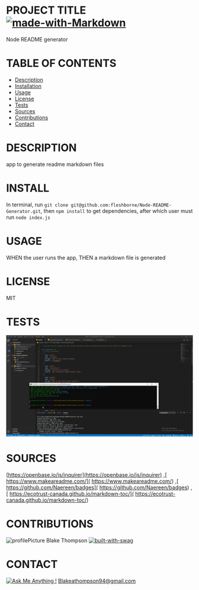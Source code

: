 
# PROJECT TITLE  [![made-with-Markdown](https://img.shields.io/badge/Made%20with-Markdown-1f425f.svg)](http://commonmark.org)

Node README generator
# TABLE OF CONTENTS
* [Description](#description)
* [Installation](#install)
* [Usage](#usage)
* [License](#license)
* [Tests](#tests)
* [Sources](#sources)
* [Contributions](#contributions)
* [Contact](#contact)
# DESCRIPTION 
app to generate readme markdown files

# INSTALL  
In terminal, run `git clone git@github.com:fleshborne/Node-README-Generator.git`, then `npm install` to get dependencies, after which user must run `node index.js`

# USAGE    
WHEN the user runs the app, THEN a markdown file is generated

# LICENSE 
MIT

# TESTS
![testing gif](https://github.com/fleshborne/Node-README-Generator/raw/master/Assets/images/2020-06-01_13-24-36.gif)

# SOURCES 
[https://openbase.io/js/inquirer](https://openbase.io/js/inquirer)
,[ https://www.makeareadme.com/]( https://www.makeareadme.com/)
,[ https://github.com/Naereen/badges]( https://github.com/Naereen/badges)
,[ https://ecotrust-canada.github.io/markdown-toc/]( https://ecotrust-canada.github.io/markdown-toc/)


# CONTRIBUTIONS 

![profilePicture](https://avatars0.githubusercontent.com/u/62081154?v=4.png)
Blake Thompson [![built-with-swag](https://ForTheBadge.com/images/badges/built-with-swag.svg)](https://GitHub.com/Naereen/)

# CONTACT 
[![Ask Me Anything !](https://img.shields.io/badge/Ask%20me-anything-1abc9c.svg)](https://GitHub.com/fleshborne)
Blakeathompson94@gmail.com

